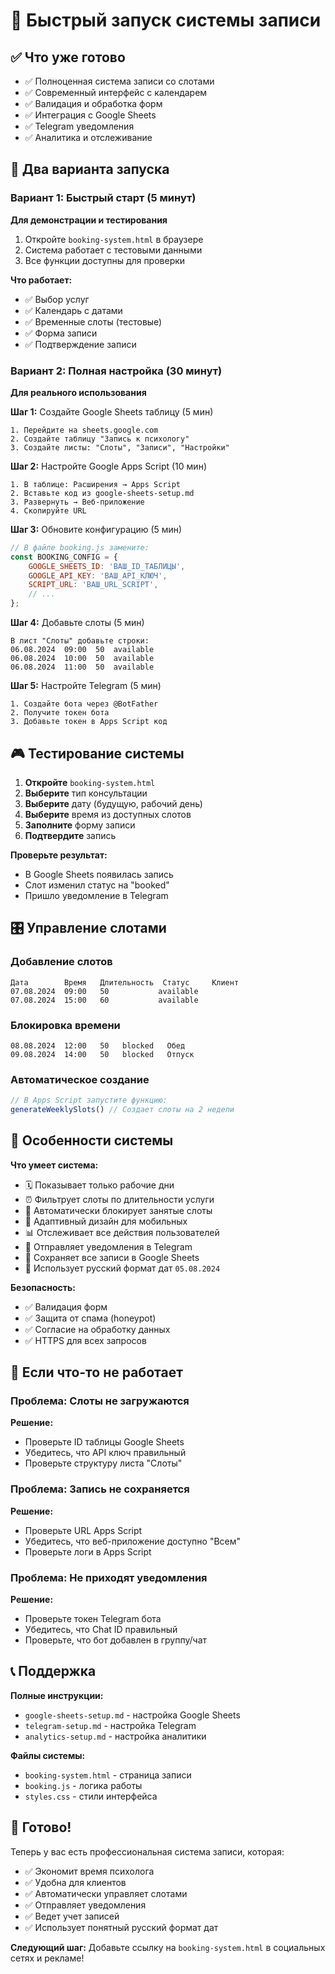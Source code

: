 # 🚀 Быстрый запуск системы записи

## ✅ Что уже готово

- ✅ Полноценная система записи со слотами
- ✅ Современный интерфейс с календарем
- ✅ Валидация и обработка форм
- ✅ Интеграция с Google Sheets
- ✅ Telegram уведомления
- ✅ Аналитика и отслеживание

## 🎯 Два варианта запуска

### Вариант 1: Быстрый старт (5 минут)
**Для демонстрации и тестирования**

1. Откройте `booking-system.html` в браузере
2. Система работает с тестовыми данными
3. Все функции доступны для проверки

**Что работает:**
- ✅ Выбор услуг
- ✅ Календарь с датами
- ✅ Временные слоты (тестовые)
- ✅ Форма записи
- ✅ Подтверждение записи

### Вариант 2: Полная настройка (30 минут)
**Для реального использования**

**Шаг 1:** Создайте Google Sheets таблицу (5 мин)
```
1. Перейдите на sheets.google.com
2. Создайте таблицу "Запись к психологу"
3. Создайте листы: "Слоты", "Записи", "Настройки"
```

**Шаг 2:** Настройте Google Apps Script (10 мин)
```
1. В таблице: Расширения → Apps Script
2. Вставьте код из google-sheets-setup.md
3. Развернуть → Веб-приложение
4. Скопируйте URL
```

**Шаг 3:** Обновите конфигурацию (5 мин)
```javascript
// В файле booking.js замените:
const BOOKING_CONFIG = {
    GOOGLE_SHEETS_ID: 'ВАШ_ID_ТАБЛИЦЫ',
    GOOGLE_API_KEY: 'ВАШ_API_КЛЮЧ',
    SCRIPT_URL: 'ВАШ_URL_SCRIPT',
    // ...
};
```

**Шаг 4:** Добавьте слоты (5 мин)
```
В лист "Слоты" добавьте строки:
06.08.2024  09:00  50  available
06.08.2024  10:00  50  available
06.08.2024  11:00  50  available
```

**Шаг 5:** Настройте Telegram (5 мин)
```
1. Создайте бота через @BotFather
2. Получите токен бота
3. Добавьте токен в Apps Script код
```

## 🎮 Тестирование системы

1. **Откройте** `booking-system.html`
2. **Выберите** тип консультации
3. **Выберите** дату (будущую, рабочий день)
4. **Выберите** время из доступных слотов
5. **Заполните** форму записи
6. **Подтвердите** запись

**Проверьте результат:**
- В Google Sheets появилась запись
- Слот изменил статус на "booked"
- Пришло уведомление в Telegram

## 🎛 Управление слотами

### Добавление слотов
```
Дата        Время   Длительность  Статус     Клиент
07.08.2024  09:00   50           available
07.08.2024  15:00   60           available  
```

### Блокировка времени
```
08.08.2024  12:00   50   blocked   Обед
09.08.2024  14:00   50   blocked   Отпуск
```

### Автоматическое создание
```javascript
// В Apps Script запустите функцию:
generateWeeklySlots() // Создает слоты на 2 недели
```

## 📱 Особенности системы

**Что умеет система:**
- 🗓 Показывает только рабочие дни
- ⏰ Фильтрует слоты по длительности услуги
- 🚫 Автоматически блокирует занятые слоты
- 📱 Адаптивный дизайн для мобильных
- 📊 Отслеживает все действия пользователей
- 📧 Отправляет уведомления в Telegram
- 💾 Сохраняет все записи в Google Sheets
- 📅 Использует русский формат дат `05.08.2024`

**Безопасность:**
- ✅ Валидация форм
- ✅ Защита от спама (honeypot)
- ✅ Согласие на обработку данных
- ✅ HTTPS для всех запросов

## 🔧 Если что-то не работает

### Проблема: Слоты не загружаются
**Решение:** 
- Проверьте ID таблицы Google Sheets
- Убедитесь, что API ключ правильный
- Проверьте структуру листа "Слоты"

### Проблема: Запись не сохраняется
**Решение:**
- Проверьте URL Apps Script
- Убедитесь, что веб-приложение доступно "Всем"
- Проверьте логи в Apps Script

### Проблема: Не приходят уведомления
**Решение:**
- Проверьте токен Telegram бота
- Убедитесь, что Chat ID правильный
- Проверьте, что бот добавлен в группу/чат

## 📞 Поддержка

**Полные инструкции:**
- `google-sheets-setup.md` - настройка Google Sheets
- `telegram-setup.md` - настройка Telegram
- `analytics-setup.md` - настройка аналитики

**Файлы системы:**
- `booking-system.html` - страница записи
- `booking.js` - логика работы
- `styles.css` - стили интерфейса

## 🎉 Готово!

Теперь у вас есть профессиональная система записи, которая:
- ✅ Экономит время психолога
- ✅ Удобна для клиентов  
- ✅ Автоматически управляет слотами
- ✅ Отправляет уведомления
- ✅ Ведет учет записей
- ✅ Использует понятный русский формат дат

**Следующий шаг:** Добавьте ссылку на `booking-system.html` в социальных сетях и рекламе! 